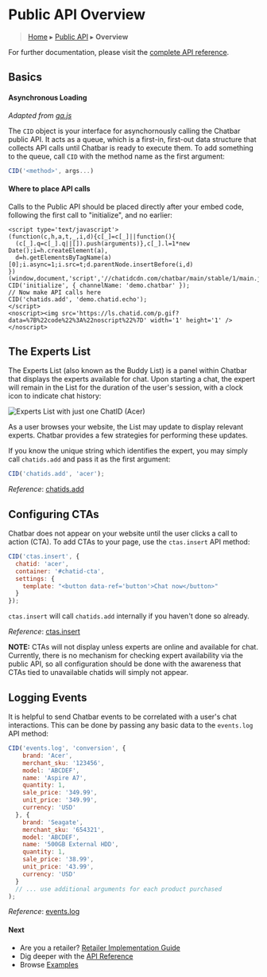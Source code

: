 Public API Overview
===================

> [Home]() ▸ [Public API](#Public_API) ▸ **Overview**

For further documentation, please visit the
[complete API reference]().

Basics
------

#### Asynchronous Loading

*Adapted from [ga.js](https://developers.google.com/analytics/devguides/collection/gajs/)*

The `CID` object is your interface for asynchornously calling the Chatbar public API.
It acts as a queue, which is a first-in, first-out data structure that collects API calls
until Chatbar is ready to execute them. To add something to the queue, call `CID` with the
method name as the first argument:

```javascript
CID('<method>', args...)
```

#### Where to place API calls

Calls to the Public API should be placed directly after your embed code, following the
first call to "initialize", and no earlier:

```
<script type='text/javascript'>
(function(c,h,a,t,_,i,d){c[_]=c[_]||function(){
  (c[_].q=c[_].q||[]).push(arguments)},c[_].l=1*new Date();i=h.createElement(a),
  d=h.getElementsByTagName(a)[0];i.async=1;i.src=t;d.parentNode.insertBefore(i,d)
})(window,document,'script','//chatidcdn.com/chatbar/main/stable/1/main.js','CID');
CID('initialize', { channelName: 'demo.chatbar' });
// Now make API calls here
CID('chatids.add', 'demo.chatid.echo');
</script>
<noscript><img src='https://ls.chatid.com/p.gif?data=%7B%22code%22%3A%22noscript%22%7D' width='1' height='1' /></noscript>
```

The Experts List
----------------

The Experts List (also known as the Buddy List) is a panel within Chatbar that displays
the experts available for chat. Upon starting a chat, the expert will remain in the List
for the duration of the user's session, with a clock icon to indicate chat history:

![](#./assets/screens/screen11.png "Experts List with just one ChatID (Acer)")

As a user browses your website, the List may update to display relevant experts. Chatbar
provides a few strategies for performing these updates.

If you know the unique string which identifies the expert, you may simply call `chatids.add`
and pass it as the first argument:

```javascript
CID('chatids.add', 'acer');
```

*Reference*: [chatids.add](#chatids.add)

Configuring CTAs
----------------

Chatbar does not appear on your website until the user clicks a call to action (CTA). To
add CTAs to your page, use the `ctas.insert` API method:

```javascript
CID('ctas.insert', {
  chatid: 'acer',
  container: '#chatid-cta',
  settings: {
    template: "<button data-ref='button'>Chat now</button>"
  }
});
```

`ctas.insert` will call `chatids.add` internally if you haven't done so already.

*Reference*: [ctas.insert](#ctas.insert)

**NOTE:** CTAs will not display unless experts are online and available for chat.
Currently, there is no mechanism for checking expert availability via the public API, so
all configuration should be done with the awareness that CTAs tied to unavailable chatids
will simply not appear.

Logging Events
--------------

It is helpful to send Chatbar events to be correlated with a user's chat interactions.
This can be done by passing any basic data to the `events.log` API method:

```javascript
CID('events.log', 'conversion', {
    brand: 'Acer',
    merchant_sku: '123456',
    model: 'ABCDEF',
    name: 'Aspire A7',
    quantity: 1,
    sale_price: '349.99',
    unit_price: '349.99',
    currency: 'USD'
  }, {
    brand: 'Seagate',
    merchant_sku: '654321',
    model: 'ABCDEF',
    name: '500GB External HDD',
    quantity: 1,
    sale_price: '38.99',
    unit_price: '43.99',
    currency: 'USD'
  }
  // ... use additional arguments for each product purchased
);
```

*Reference*: [events.log](#events.log)

#### Next

* Are you a retailer? [Retailer Implementation Guide]()
* Dig deeper with the [API Reference]()
* Browse [Examples]()
